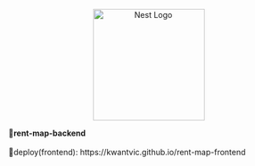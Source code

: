 <p align="center">
  <a href="http://nestjs.com/" target="blank"><img src="https://blog.tooljet.com/content/images/size/w2000/2021/07/nestjs-heroku-2.png" width="200" alt="Nest Logo" /></a>
</p>
<b>💎rent-map-backend</b>
<br/>
<br/>
🧲deploy(frontend): https://kwantvic.github.io/rent-map-frontend
